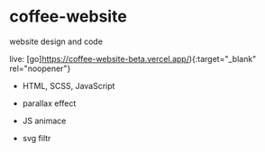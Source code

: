 # coffee-website
website design and code

live: [go]https://coffee-website-beta.vercel.app/){:target="_blank" rel="noopener"}

- HTML, SCSS, JavaScript 

- parallax effect
- JS animace 
- svg filtr
